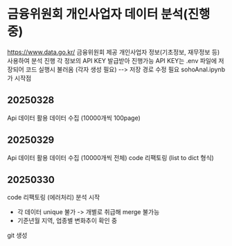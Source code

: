 # 금융위원회 개인사업자 데이터 분석(진행 중)
https://www.data.go.kr/
금융위원회 제공 개인사업자 정보(기초정보, 재무정보 등) 사용하여 분석 진행
각 정보의 API KEY 발급받아 진행가능
API KEY는 .env 파일에 저장되어 코드 실행시 불러옴 (각자 생성 필요) --> 저장 경로 수정 필요
sohoAnal.ipynb 가 시작점

## 20250328
Api 데이터 활용 데이터 수집 (10000개씩 100page)

## 20250329
Api 데이터 활용 데이터 수집 (10000개씩 전체)
code 리팩토링 (list to dict 형식)

## 20250330
code 리팩토링 (에러처리)
분석 시작
- 각 데이터 unique 불가 -> 개별로 취급해 merge 불가능
- 기준년월 지역, 업종별 변화추이 확인 중

git 생성
